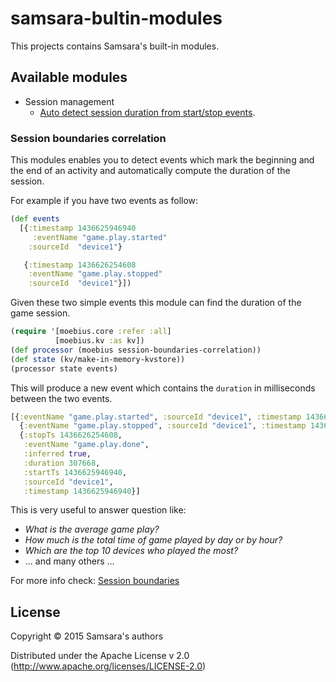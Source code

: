 # samsara-bultin-modules

This projects contains Samsara's built-in modules.

## Available modules

  * Session management
    * [Auto detect session duration from start/stop events](#session-boundaries-correlation).


### Session boundaries correlation

This modules enables you to detect events which mark the beginning and the end
of an activity and automatically compute the duration of the session.

For example if you have two events as follow:

```Clojure
(def events
  [{:timestamp 1436625946940
     :eventName "game.play.started"
    :sourceId  "device1"}

   {:timestamp 1436626254608
    :eventName "game.play.stopped"
    :sourceId  "device1"}])
```

Given these two simple events this module can find the duration of the game session.

```Clojure
(require '[moebius.core :refer :all]
          [moebius.kv :as kv])
(def processor (moebius session-boundaries-correlation))
(def state (kv/make-in-memory-kvstore))
(processor state events)
```

This will produce a new event which contains the `duration` in milliseconds
between the two events.

```Clojure
[{:eventName "game.play.started", :sourceId "device1", :timestamp 1436625946940}
  {:eventName "game.play.stopped", :sourceId "device1", :timestamp 1436626254608}
  {:stopTs 1436626254608,
   :eventName "game.play.done",
   :inferred true,
   :duration 307668,
   :startTs 1436625946940,
   :sourceId "device1",
   :timestamp 1436625946940}]
```

This is very useful to answer question like:
  * *What is the average game play?*
  * *How much is the total time of game played by day or by hour?*
  * *Which are the top 10 devices who played the most?*
  * ... and many others ...

For more info check: [Session boundaries](/doc/session-boundaries-module.md)

## License

Copyright © 2015 Samsara's authors

Distributed under the Apache License v 2.0 (http://www.apache.org/licenses/LICENSE-2.0)
